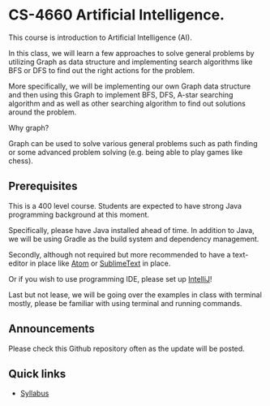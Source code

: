 # CS-4660 Artificial Intelligence.

This course is introduction to Artificial Intelligence (AI).

In this class, we will learn a few approaches to solve general problems
by utilizing Graph as data structure and implementing search algorithms like
BFS or DFS to find out the right actions for the problem.

More specifically, we will be implementing our own Graph data structure
and then using this Graph to implement BFS, DFS, A-star searching algorithm and
as well as other searching algorithm to find out solutions around the problem.

Why graph?

Graph can be used to solve various general problems such as path finding or
some advanced problem solving (e.g. being able to play games like chess).

## Prerequisites

This is a 400 level course. Students are expected to have strong Java programming
background at this moment.

Specifically, please have Java installed ahead of time. In addition to Java,
we will be using Gradle as the build system and dependency management.

Secondly, although not required but more recommended to have a text-editor in place
like [Atom](https://atom.io/) or [SublimeText](https://www.sublimetext.com/) in place.

Or if you wish to use programming IDE, please set up [IntelliJ](https://www.jetbrains.com/idea/)!

Last but not lease, we will be going over the examples in class with terminal mostly,
please be familiar with using terminal and running commands.

## Announcements

Please check this Github repository often as the update will be posted.

## Quick links

* [Syllabus](SYLLABUS.md)
